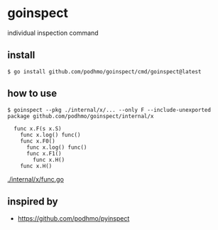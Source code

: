 # goinspect
individual inspection command

## install

```console
$ go install github.com/podhmo/goinspect/cmd/goinspect@latest
```

## how to use

```console
$ goinspect --pkg ./internal/x/... --only F --include-unexported
package github.com/podhmo/goinspect/internal/x

  func x.F(s x.S)
    func x.log() func()
    func x.F0()
      func x.log() func()
      func x.F1()
        func x.H()
    func x.H()
```

[./internal/x/func.go](./internal/x/func.go)

## inspired by

- https://github.com/podhmo/pyinspect
